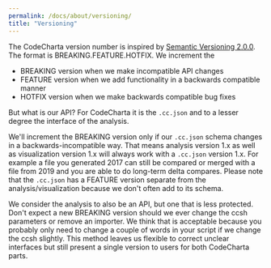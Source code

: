 ```yaml
---
permalink: /docs/about/versioning/
title: "Versioning"
---
```


The CodeCharta version number is inspired by [Semantic Versioning 2.0.0](https://semver.org/spec/v2.0.0.html). The format is BREAKING.FEATURE.HOTFIX. We increment the

- BREAKING version when we make incompatible API changes
- FEATURE version when we add functionality in a backwards compatible manner
- HOTFIX version when we make backwards compatible bug fixes

But what is our API? For CodeCharta it is the `.cc.json` and to a lesser degree the interface of the analysis.

We'll increment the BREAKING version only if our `.cc.json` schema changes in a backwards-incompatible way. That means analysis version 1.x as well as visualization version 1.x will always work with a `.cc.json` version 1.x. For example a file you generated 2017 can still be compared or merged with a file from 2019 and you are able to do long-term delta compares. Please note that the `.cc.json` has a FEATURE version separate from the analysis/visualization because we don't often add to its schema.

We consider the analysis to also be an API, but one that is less protected. Don't expect a new BREAKING version should we ever change the ccsh parameters or remove an importer. We think that is acceptable because you probably only need to change a couple of words in your script if we change the ccsh slightly. This method leaves us flexible to correct unclear interfaces but still present a single version to users for both CodeCharta parts.
